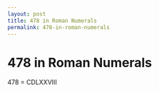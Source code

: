 ```yaml
---
layout: post
title: 478 in Roman Numerals
permalink: 478-in-roman-numerals
---
```


# 478 in Roman Numerals

478 = CDLXXVIII
